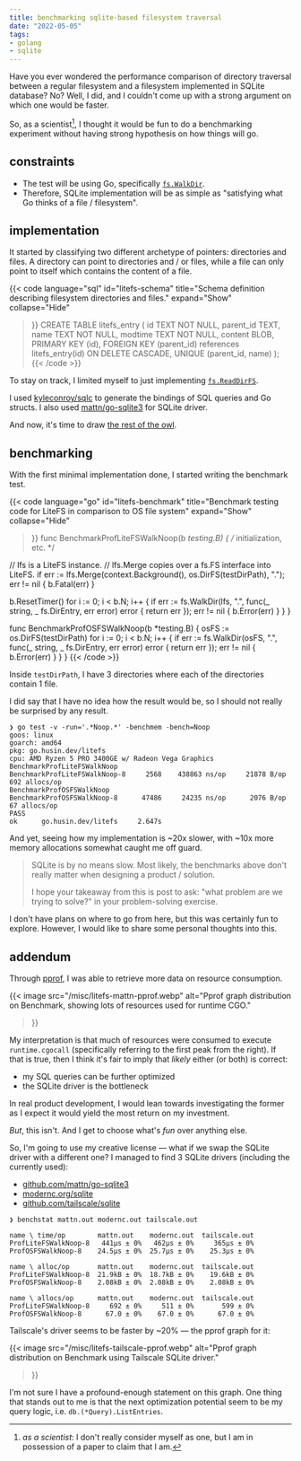 ```yaml
---
title: benchmarking sqlite-based filesystem traversal
date: "2022-05-05"
tags:
- golang
- sqlite
---
```


Have you ever wondered the performance comparison of directory traversal between a regular filesystem and a filesystem implemented in SQLite database?
No?
Well, I did, and I couldn't come up with a strong argument on which one would be faster.

So, as a scientist[^1], I thought it would be fun to do a benchmarking experiment without having strong hypothesis on how things will go.

[^1]: _as a scientist_: I don't really consider myself as one, but I am in possession of a paper to claim that I am.

<!--more-->

## constraints

- The test will be using Go, specifically [`fs.WalkDir`](https://pkg.go.dev/io/fs#WalkDir).
- Therefore, SQLite implementation will be as simple as "satisfying what Go thinks of a file / filesystem".

## implementation

It started by classifying two different archetype of pointers: directories and files.
A directory can point to directories and / or files, while a file can only point to itself which contains the content of a file.

{{<
  code language="sql"
  id="litefs-schema"
  title="Schema definition describing filesystem directories and files." expand="Show" collapse="Hide"
>}}
CREATE TABLE litefs_entry (
  id TEXT NOT NULL,
  parent_id TEXT,
  name TEXT NOT NULL,
  modtime TEXT NOT NULL,
  content BLOB,
  PRIMARY KEY (id),
  FOREIGN KEY (parent_id) references litefs_entry(id) ON DELETE CASCADE,
  UNIQUE (parent_id, name)
);
{{< /code >}}

To stay on track, I limited myself to just implementing [`fs.ReadDirFS`](https://pkg.go.dev/io/fs#ReadDirFS).

I used [kyleconroy/sqlc](https://github.com/kyleconroy/sqlc) to generate the bindings of SQL queries and Go structs.
I also used [mattn/go-sqlite3](https://github.com/mattn/go-sqlite3) for SQLite driver.

And now, it's time to draw [the rest of the owl](https://github.com/wilsonehusin/litefs/blob/3d09a27527ea3a1a1bbc40a7ed3b9a61ed19bc1e/fs.go).

## benchmarking

With the first minimal implementation done, I started writing the benchmark test.

{{<
  code language="go"
  id="litefs-benchmark"
  title="Benchmark testing code for LiteFS in comparison to OS file system" expand="Show" collapse="Hide"
>}}
func BenchmarkProfLiteFSWalkNoop(b *testing.B) {
  /* initialization, etc. */

  // lfs is a LiteFS instance.
  // lfs.Merge copies over a fs.FS interface into LiteFS.
  if err := lfs.Merge(context.Background(), os.DirFS(testDirPath), "."); err != nil {
    b.Fatal(err)
  }

  b.ResetTimer()
  for i := 0; i < b.N; i++ {
    if err := fs.WalkDir(lfs, ".", func(_ string, _ fs.DirEntry, err error) error {
      return err
    }); err != nil {
      b.Error(err)
    }
  }
}

func BenchmarkProfOSFSWalkNoop(b *testing.B) {
  osFS := os.DirFS(testDirPath)
  for i := 0; i < b.N; i++ {
    if err := fs.WalkDir(osFS, ".", func(_ string, _ fs.DirEntry, err error) error {
      return err
    }); err != nil {
      b.Error(err)
    }
  }
}
{{< /code >}}

Inside `testDirPath`, I have 3 directories where each of the directories contain 1 file.

I did say that I have no idea how the result would be, so I should not really be surprised by any result.

```
❯ go test -v -run='.*Noop.*' -benchmem -bench=Noop
goos: linux
goarch: amd64
pkg: go.husin.dev/litefs
cpu: AMD Ryzen 5 PRO 3400GE w/ Radeon Vega Graphics
BenchmarkProfLiteFSWalkNoop
BenchmarkProfLiteFSWalkNoop-8     2568    438863 ns/op     21878 B/op    692 allocs/op
BenchmarkProfOSFSWalkNoop
BenchmarkProfOSFSWalkNoop-8      47486     24235 ns/op      2076 B/op     67 allocs/op
PASS
ok      go.husin.dev/litefs     2.647s
```

And yet, seeing how my implementation is ~20x slower,
with ~10x more memory allocations somewhat caught me off guard.

> SQLite is by no means slow.
> Most likely, the benchmarks above don't really matter when designing a product / solution.
> 
> I hope your takeaway from this is post to ask: "what problem are we trying to solve?" in your problem-solving exercise.


I don't have plans on where to go from here, but this was certainly fun to explore.
However, I would like to share some personal thoughts into this.

## addendum

Through [pprof](https://github.com/google/pprof), I was able to retrieve more data on resource consumption.

{{<
  image
  src="/misc/litefs-mattn-pprof.webp"
  alt="Pprof graph distribution on Benchmark, showing lots of resources used for runtime CGO."
>}}

My interpretation is that much of resources were consumed to execute `runtime.cgocall` (specifically referring to the first peak from the right).
If that is true, then I think it's fair to imply that _likely_ either (or both) is correct:

- my SQL queries can be further optimized
- the SQLite driver is the bottleneck

In real product development, I would lean towards investigating the former as I expect it would yield the most return on my investment.

_But_, this isn't. And I get to choose what's _fun_ over anything else.

So, I'm going to use my creative license — what if we swap the SQLite driver with a different one?
I managed to find 3 SQLite drivers (including the currently used):

- [github.com/mattn/go-sqlite3](https://github.com/mattn/go-sqlite3)
- [modernc.org/sqlite](https://mordenc.org/sqlite)
- [github.com/tailscale/sqlite](https://github.com/tailscale/sqlite)

```
❯ benchstat mattn.out modernc.out tailscale.out

name \ time/op        mattn.out    modernc.out  tailscale.out
ProfLiteFSWalkNoop-8   441µs ± 0%   462µs ± 0%     365µs ± 0%
ProfOSFSWalkNoop-8    24.5µs ± 0%  25.7µs ± 0%    25.3µs ± 0%

name \ alloc/op       mattn.out    modernc.out  tailscale.out
ProfLiteFSWalkNoop-8  21.9kB ± 0%  18.7kB ± 0%    19.6kB ± 0%
ProfOSFSWalkNoop-8    2.08kB ± 0%  2.08kB ± 0%    2.08kB ± 0%

name \ allocs/op      mattn.out    modernc.out  tailscale.out
ProfLiteFSWalkNoop-8     692 ± 0%     511 ± 0%       599 ± 0%
ProfOSFSWalkNoop-8      67.0 ± 0%    67.0 ± 0%      67.0 ± 0%
```

Tailscale's driver seems to be faster by ~20% — the pprof graph for it:

{{<
  image
  src="/misc/litefs-tailscale-pprof.webp"
  alt="Pprof graph distribution on Benchmark using Tailscale SQLite driver."
>}}

I'm not sure I have a profound-enough statement on this graph.
One thing that stands out to me is that the next optimization potential seem to be my query logic, i.e. `db.(*Query).ListEntries`.
